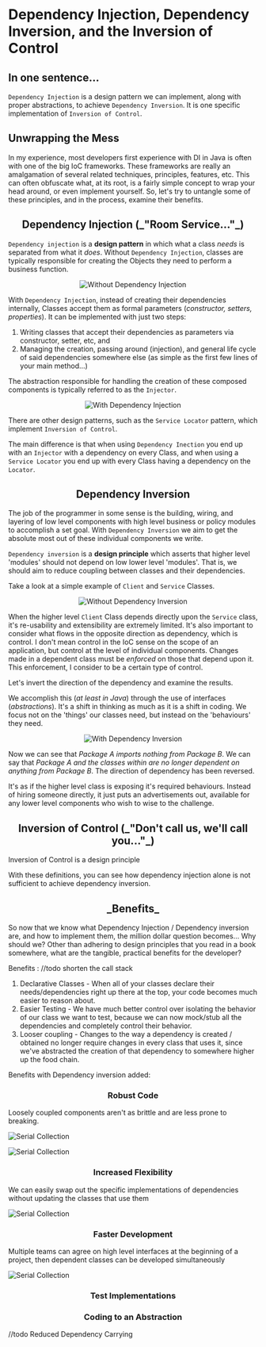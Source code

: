 # Dependency Injection, Dependency Inversion, and the Inversion of Control

## In one sentence...

`Dependency Injection` is a design pattern we can implement, along with proper abstractions, to
achieve `Dependency Inversion`. It is one specific implementation of `Inversion of Control`.

## Unwrapping the Mess

In my experience, most developers first experience with DI in Java is often with one of the big IoC
frameworks. These frameworks are really an amalgamation of several related techniques, principles,
features, etc. This can often obfuscate what, at its root, is a fairly simple concept to wrap your
head around, or even implement yourself. So, let's try to untangle some of these principles, and in
the process, examine their benefits.

<h2 style="text-align: center;">Dependency Injection (_"Room Service..."_)</h2>

`Dependency injection` is a __design pattern__ in which what a class *needs* is separated from what
it *does*. Without `Dependency Injection`, classes are typically responsible for creating the
Objects they need to perform a business function.

<p align="center">
  <img src="src/main/resources/di/withoutdi1.png" alt="Without Dependency Injection">
</p>

With `Dependency Injection`, instead of creating their dependencies internally, Classes accept them
as formal parameters (_constructor, setters, properties_). It can be implemented with just two
steps:

1. Writing classes that accept their dependencies as parameters via constructor, setter, etc, and
2. Managing the creation, passing around (injection), and general life cycle of said dependencies
   somewhere else (as simple as the first few lines of your main method...)

The abstraction responsible for handling the creation of these composed components is typically
referred to as the `Injector`.

<p align="center">
  <img src="src/main/resources/di/dependencyinjection1.png" alt="With Dependency Injection">
</p>

There are other design patterns, such as the `Service Locator` pattern, which
implement `Inversion of Control`.

The main difference is that when using `Dependency Inection` you end up with an `Injector` with a
dependency on every Class, and when using a `Service Locator` you end up with every Class having a
dependency on the `Locator`.

<h2 style="text-align: center;">Dependency Inversion</h2>

The job of the programmer in some sense is the building, wiring, and layering of low level
components with high level business or policy modules to accomplish a set goal.
With `Dependency Inversion` we aim to get the absolute most out of these individual components we
write.

`Dependency inversion` is a __design principle__ which asserts that higher level 'modules' should
not depend on low lower level 'modules'. That is, we should aim to reduce coupling between classes
and their dependencies.

Take a look at a simple example of `Client` and `Service` Classes.

<p align="center">
  <img src="src/main/resources/di/dependencyinversion1.png" alt="Without Dependency Inversion">
</p>

When the higher level `Client` Class depends directly upon the `Service` class, it's re-usability
and extensibility are extremely limited. It's also important to consider what flows in the opposite
direction as dependency, which is control. I don't mean control in the IoC sense on the scope of an
application, but control at the level of individual components. Changes made in a dependent class
must be _enforced_ on those that depend upon it. This enforcement, I consider to be a certain type
of control.

Let's invert the direction of the dependency and examine the results.

We accomplish this (_at least in Java_) through the use of interfaces (_abstractions_). It's a shift
in thinking as much as it is a shift in coding. We focus not on the 'things' our classes need, but
instead on the 'behaviours' they need.

<p align="center">
  <img src="src/main/resources/di/dependencyinversion2.png" alt="With Dependency Inversion">
</p>

Now we can see that *Package A _imports nothing_ from Package B*. We can say that *Package A and the
classes within are no longer dependent on anything from Package B*. The direction of dependency has
been reversed.

It's as if the higher level class is exposing it's required behaviours. Instead of hiring someone
directly, it just puts an advertisements out, available for any lower level components who wish to
wise to the challenge.

<h2 style="text-align: center;">Inversion of Control (_"Don't call us, we'll call you..."_)</h2>

Inversion of Control is a design principle

With these definitions, you can see how dependency injection alone is not sufficient to achieve
dependency inversion.

<h2 style="text-align: center;">_Benefits_</h2>

So now that we know what Dependency Injection / Dependency inversion are, and how to implement them,
the million dollar question becomes... Why should we? Other than adhering to design principles that
you read in a book somewhere, what are the tangible, practical benefits for the developer?

Benefits : //todo shorten the call stack

1. Declarative Classes - When all of your classes declare their needs/dependencies right up there at
   the top, your code becomes much easier to reason about.
2. Easier Testing - We have much better control over isolating the behavior of our class we want to
   test, because we can now mock/stub all the dependencies and completely control their behavior.
3. Looser coupling - Changes to the way a dependency is created / obtained no longer require changes
   in every class that uses it, since we've abstracted the creation of that dependency to somewhere
   higher up the food chain.

Benefits with Dependency inversion added:

<h3 style="text-align: center;">Robust Code</h3>

Loosely coupled components aren't as brittle and are less prone to breaking.

![Serial Collection](src/main/resources/di/brittlecode.png "Serial Collection")

![Serial Collection](src/main/resources/di/robustcode.png "Serial Collection")

<h3 style="text-align: center;">Increased Flexibility</h3>

We can easily swap out the specific implementations of dependencies without updating the classes
that use them

![Serial Collection](src/main/resources/di/robustcode2.png "Serial Collection")

<h3 style="text-align: center;">Faster Development</h3>

Multiple teams can agree on high level interfaces at the beginning of a project, then dependent
classes can be developed simultaneously

![Serial Collection](src/main/resources/di/contractspeed.png "Serial Collection")

<h3 style="text-align: center;">Test Implementations</h3>
<h3 style="text-align: center;">Coding to an Abstraction</h3>

//todo Reduced Dependency Carrying
